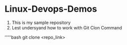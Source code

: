 # Linux-Devops-Demos
1. This is my sample repository
2. Lest undersyand how to work with Git Clon Command 

'''''bash
git clone <repo_link>
